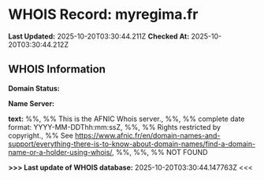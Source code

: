 # WHOIS Record: myregima.fr

**Last Updated:** 2025-10-20T03:30:44.211Z
**Checked At:** 2025-10-20T03:30:44.212Z

## WHOIS Information

**Domain Status:** 

**Name Server:** 

**text:** %%, %% This is the AFNIC Whois server., %%, %% complete date format: YYYY-MM-DDThh:mm:ssZ, %%, %% Rights restricted by copyright., %% See https://www.afnic.fr/en/domain-names-and-support/everything-there-is-to-know-about-domain-names/find-a-domain-name-or-a-holder-using-whois/, %%, %%, %% NOT FOUND

**>>> Last update of WHOIS database:** 2025-10-20T03:30:44.147763Z <<<

